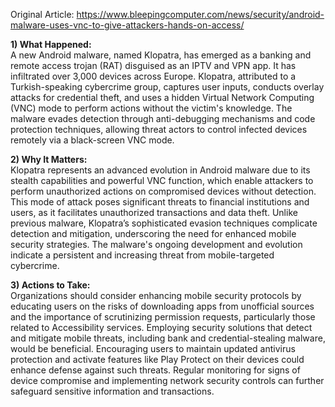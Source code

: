 Original Article: https://www.bleepingcomputer.com/news/security/android-malware-uses-vnc-to-give-attackers-hands-on-access/

**1) What Happened:**  
A new Android malware, named Klopatra, has emerged as a banking and remote access trojan (RAT) disguised as an IPTV and VPN app. It has infiltrated over 3,000 devices across Europe. Klopatra, attributed to a Turkish-speaking cybercrime group, captures user inputs, conducts overlay attacks for credential theft, and uses a hidden Virtual Network Computing (VNC) mode to perform actions without the victim's knowledge. The malware evades detection through anti-debugging mechanisms and code protection techniques, allowing threat actors to control infected devices remotely via a black-screen VNC mode.

**2) Why It Matters:**  
Klopatra represents an advanced evolution in Android malware due to its stealth capabilities and powerful VNC function, which enable attackers to perform unauthorized actions on compromised devices without detection. This mode of attack poses significant threats to financial institutions and users, as it facilitates unauthorized transactions and data theft. Unlike previous malware, Klopatra’s sophisticated evasion techniques complicate detection and mitigation, underscoring the need for enhanced mobile security strategies. The malware's ongoing development and evolution indicate a persistent and increasing threat from mobile-targeted cybercrime.

**3) Actions to Take:**  
Organizations should consider enhancing mobile security protocols by educating users on the risks of downloading apps from unofficial sources and the importance of scrutinizing permission requests, particularly those related to Accessibility services. Employing security solutions that detect and mitigate mobile threats, including bank and credential-stealing malware, would be beneficial. Encouraging users to maintain updated antivirus protection and activate features like Play Protect on their devices could enhance defense against such threats. Regular monitoring for signs of device compromise and implementing network security controls can further safeguard sensitive information and transactions.